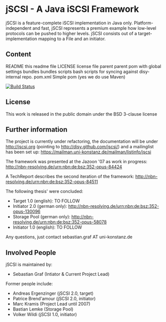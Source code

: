 jSCSI - A Java iSCSI Framework
=============

jSCSI is a feature-complete iSCSI implementation in Java only.
Platform-independent and fast, jSCSI represents a premium example how low-level protocols can be pushed to higher levels.
jSCSI consists out of a target-implementation mapping to a File and an initiator.

Content
-------

README					this readme file
LICENSE	 				license file
parent					parent pom with global settings
bundles					bundles
scripts					bash scripts for syncing against disy-internal repo.
pom.xml					Simple pom (yes we do use Maven)

[![Build Status](https://secure.travis-ci.org/disy/jscsi.png)](http://travis-ci.org/disy/jscsi)

License
-------

This work is released in the public domain under the BSD 3-clause license

Further information
-------

The project is currently under refactoring, the documentation will be under http://jscsi.org (pointing to http://disy.github.com/jscsi/) and a mailinglist has been set up:
https://mailman.uni-konstanz.de/mailman/listinfo/jscsi

The framework was presented at the Jazoon '07 as work in progress:
http://nbn-resolving.de/urn:nbn:de:bsz:352-opus-84424

A TechReport describes the second iteration of the framework: http://nbn-resolving.de/urn:nbn:de:bsz:352-opus-84511

The following thesis' were concluded:

* Target 1.0 (english): TO FOLLOW
* Initiator 2.0 (german only): http://nbn-resolving.de/urn:nbn:de:bsz:352-opus-130096
* Storage Pool (german only): http://nbn-resolving.de/urn:nbn:de:bsz:352-opus-58078
* Initiator 1.0 (english): TO FOLLOW

Any questions, just contact sebastian.graf AT uni-konstanz.de

Involved People
-------

jSCSI is maintained by:

* Sebastian Graf (Intiator & Current Project Lead)

Former people include:

* Andreas Ergenzinger (jSCSI 2.0, target)
* Patrice Brend'amour (jSCSI 2.0, initiator)
* Marc Kramis (Project Lead until 2007)
* Bastian Lemke (Storage Pool)
* Volker Wildi (jSCSI 1.0, initiator)